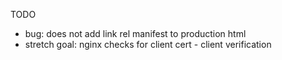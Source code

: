 TODO

- bug: does not add link rel manifest to production html
- stretch goal: nginx checks for client cert - client verification
